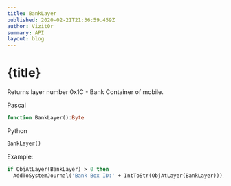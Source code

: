 ```yaml
---
title: BankLayer
published: 2020-02-21T21:36:59.459Z
author: Vizit0r
summary: API
layout: blog
---
```


# {title}

Returns layer number 0x1C - Bank Container of mobile.


Pascal

```pascal
function BankLayer():Byte
```

Python

```python
BankLayer()
```

Example:

```pascal
if ObjAtLayer(BankLayer) > 0 then 
  AddToSystemJournal('Bank Box ID:' + IntToStr(ObjAtLayer(BankLayer)));
```


